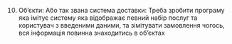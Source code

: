 10. Об’єкти: Або так звана система доставки: Треба зробити програму яка імітує систему яка відображає певний набір послуг та користувач з введеними даними, та зімітувати замовлення чогось, вся інформація повинна знаходитись в об’єктах
